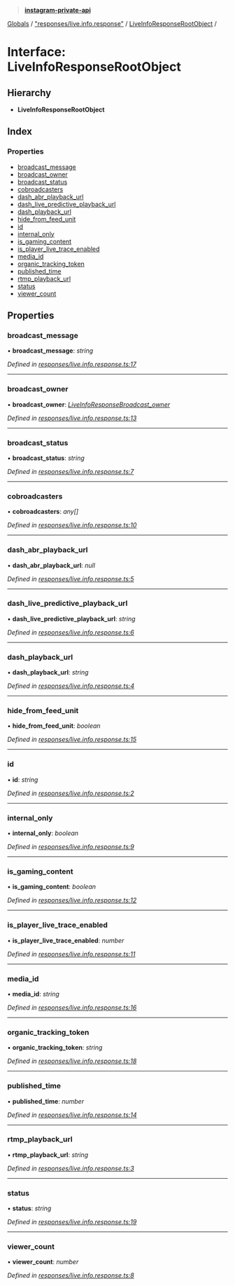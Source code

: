 > **[instagram-private-api](../README.md)**

[Globals](../README.md) / ["responses/live.info.response"](../modules/_responses_live_info_response_.md) / [LiveInfoResponseRootObject](_responses_live_info_response_.liveinforesponserootobject.md) /

# Interface: LiveInfoResponseRootObject

## Hierarchy

* **LiveInfoResponseRootObject**

## Index

### Properties

* [broadcast_message](_responses_live_info_response_.liveinforesponserootobject.md#broadcast_message)
* [broadcast_owner](_responses_live_info_response_.liveinforesponserootobject.md#broadcast_owner)
* [broadcast_status](_responses_live_info_response_.liveinforesponserootobject.md#broadcast_status)
* [cobroadcasters](_responses_live_info_response_.liveinforesponserootobject.md#cobroadcasters)
* [dash_abr_playback_url](_responses_live_info_response_.liveinforesponserootobject.md#dash_abr_playback_url)
* [dash_live_predictive_playback_url](_responses_live_info_response_.liveinforesponserootobject.md#dash_live_predictive_playback_url)
* [dash_playback_url](_responses_live_info_response_.liveinforesponserootobject.md#dash_playback_url)
* [hide_from_feed_unit](_responses_live_info_response_.liveinforesponserootobject.md#hide_from_feed_unit)
* [id](_responses_live_info_response_.liveinforesponserootobject.md#id)
* [internal_only](_responses_live_info_response_.liveinforesponserootobject.md#internal_only)
* [is_gaming_content](_responses_live_info_response_.liveinforesponserootobject.md#is_gaming_content)
* [is_player_live_trace_enabled](_responses_live_info_response_.liveinforesponserootobject.md#is_player_live_trace_enabled)
* [media_id](_responses_live_info_response_.liveinforesponserootobject.md#media_id)
* [organic_tracking_token](_responses_live_info_response_.liveinforesponserootobject.md#organic_tracking_token)
* [published_time](_responses_live_info_response_.liveinforesponserootobject.md#published_time)
* [rtmp_playback_url](_responses_live_info_response_.liveinforesponserootobject.md#rtmp_playback_url)
* [status](_responses_live_info_response_.liveinforesponserootobject.md#status)
* [viewer_count](_responses_live_info_response_.liveinforesponserootobject.md#viewer_count)

## Properties

###  broadcast_message

• **broadcast_message**: *string*

*Defined in [responses/live.info.response.ts:17](https://github.com/dilame/instagram-private-api/blob/3e16058/src/responses/live.info.response.ts#L17)*

___

###  broadcast_owner

• **broadcast_owner**: *[LiveInfoResponseBroadcast_owner](_responses_live_info_response_.liveinforesponsebroadcast_owner.md)*

*Defined in [responses/live.info.response.ts:13](https://github.com/dilame/instagram-private-api/blob/3e16058/src/responses/live.info.response.ts#L13)*

___

###  broadcast_status

• **broadcast_status**: *string*

*Defined in [responses/live.info.response.ts:7](https://github.com/dilame/instagram-private-api/blob/3e16058/src/responses/live.info.response.ts#L7)*

___

###  cobroadcasters

• **cobroadcasters**: *any[]*

*Defined in [responses/live.info.response.ts:10](https://github.com/dilame/instagram-private-api/blob/3e16058/src/responses/live.info.response.ts#L10)*

___

###  dash_abr_playback_url

• **dash_abr_playback_url**: *null*

*Defined in [responses/live.info.response.ts:5](https://github.com/dilame/instagram-private-api/blob/3e16058/src/responses/live.info.response.ts#L5)*

___

###  dash_live_predictive_playback_url

• **dash_live_predictive_playback_url**: *string*

*Defined in [responses/live.info.response.ts:6](https://github.com/dilame/instagram-private-api/blob/3e16058/src/responses/live.info.response.ts#L6)*

___

###  dash_playback_url

• **dash_playback_url**: *string*

*Defined in [responses/live.info.response.ts:4](https://github.com/dilame/instagram-private-api/blob/3e16058/src/responses/live.info.response.ts#L4)*

___

###  hide_from_feed_unit

• **hide_from_feed_unit**: *boolean*

*Defined in [responses/live.info.response.ts:15](https://github.com/dilame/instagram-private-api/blob/3e16058/src/responses/live.info.response.ts#L15)*

___

###  id

• **id**: *string*

*Defined in [responses/live.info.response.ts:2](https://github.com/dilame/instagram-private-api/blob/3e16058/src/responses/live.info.response.ts#L2)*

___

###  internal_only

• **internal_only**: *boolean*

*Defined in [responses/live.info.response.ts:9](https://github.com/dilame/instagram-private-api/blob/3e16058/src/responses/live.info.response.ts#L9)*

___

###  is_gaming_content

• **is_gaming_content**: *boolean*

*Defined in [responses/live.info.response.ts:12](https://github.com/dilame/instagram-private-api/blob/3e16058/src/responses/live.info.response.ts#L12)*

___

###  is_player_live_trace_enabled

• **is_player_live_trace_enabled**: *number*

*Defined in [responses/live.info.response.ts:11](https://github.com/dilame/instagram-private-api/blob/3e16058/src/responses/live.info.response.ts#L11)*

___

###  media_id

• **media_id**: *string*

*Defined in [responses/live.info.response.ts:16](https://github.com/dilame/instagram-private-api/blob/3e16058/src/responses/live.info.response.ts#L16)*

___

###  organic_tracking_token

• **organic_tracking_token**: *string*

*Defined in [responses/live.info.response.ts:18](https://github.com/dilame/instagram-private-api/blob/3e16058/src/responses/live.info.response.ts#L18)*

___

###  published_time

• **published_time**: *number*

*Defined in [responses/live.info.response.ts:14](https://github.com/dilame/instagram-private-api/blob/3e16058/src/responses/live.info.response.ts#L14)*

___

###  rtmp_playback_url

• **rtmp_playback_url**: *string*

*Defined in [responses/live.info.response.ts:3](https://github.com/dilame/instagram-private-api/blob/3e16058/src/responses/live.info.response.ts#L3)*

___

###  status

• **status**: *string*

*Defined in [responses/live.info.response.ts:19](https://github.com/dilame/instagram-private-api/blob/3e16058/src/responses/live.info.response.ts#L19)*

___

###  viewer_count

• **viewer_count**: *number*

*Defined in [responses/live.info.response.ts:8](https://github.com/dilame/instagram-private-api/blob/3e16058/src/responses/live.info.response.ts#L8)*